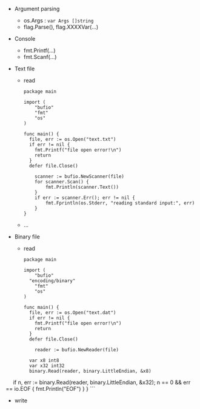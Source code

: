 - Argument parsing
  - os.Args : ``` var Args []string ```
  - flag.Parse(), flag.XXXXVar(...)

- Console
  - fmt.Printf(...)
  - fmt.Scanf(...)

- Text file
  - read
    ```
    package main

    import (
	    "bufio"
	    "fmt"
	    "os"
    )

    func main() {
      file, err := os.Open("text.txt")
      if err != nil {
        fmt.Printf("file open error!\n")
        return
      }
      defer file.Close()
      
	    scanner := bufio.NewScanner(file)
	    for scanner.Scan() {
		    fmt.Println(scanner.Text())
	    }
	    if err := scanner.Err(); err != nil {
		    fmt.Fprintln(os.Stderr, "reading standard input:", err)
	    }
    }
    ```
  - ...
  
- Binary file
  - read
    ```
    package main

    import (
	    "bufio"
      "encoding/binary"
	    "fmt"
	    "os"
    )

    func main() {
      file, err := os.Open("text.dat")
      if err != nil {
        fmt.Printf("file open error!\n")
        return
      }
      defer file.Close()
      
	    reader := bufio.NewReader(file)
      
      var x8 int8
      var x32 int32
      binary.Read(reader, binary.LittleEndian, &x8)
      if n, err := binary.Read(reader, binary.LittleEndian, &x32); n == 0 && err == io.EOF {
        fmt.Println("EOF")
      }
    }
    ```
    
  - write
    ```
    
    ```
    
